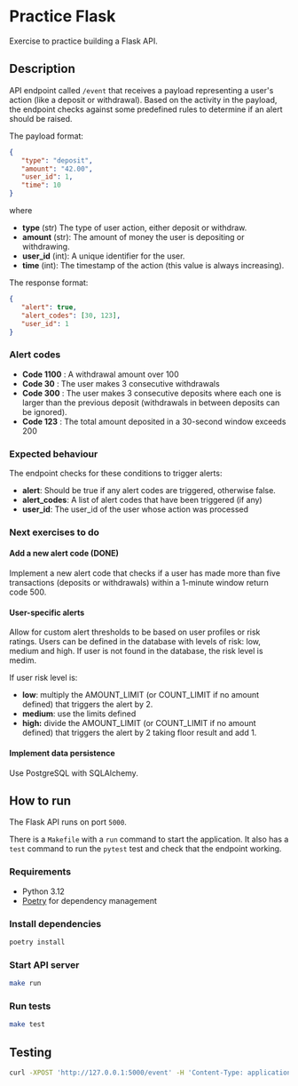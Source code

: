 # Practice Flask

Exercise to practice building a Flask API.

## Description
API endpoint called `/event` that receives a payload representing a user's action (like a deposit or withdrawal). Based on the activity in the payload, the endpoint checks against some predefined rules to determine if an alert should be raised.

The payload format:
```json
{
   "type": "deposit",
   "amount": "42.00",
   "user_id": 1,
   "time": 10
}
```
where
- **type** (str) The type of user action, either deposit or withdraw.
- **amount** (str): The amount of money the user is depositing or withdrawing.
- **user_id** (int): A unique identifier for the user.
- **time** (int): The timestamp of the action (this value is always increasing).

The response format:
```json
{
   "alert": true,
   "alert_codes": [30, 123],
   "user_id": 1
}
```

### Alert codes
- **Code 1100** : A withdrawal amount over 100
- **Code 30** : The user makes 3 consecutive withdrawals
- **Code 300** : The user makes 3 consecutive deposits where each one is larger than the previous
deposit (withdrawals in between deposits can be ignored).
- **Code 123** : The total amount deposited in a 30-second window exceeds 200

### Expected behaviour
The endpoint checks for these conditions to trigger alerts:
- **alert**: Should be true if any alert codes are triggered, otherwise false.
- **alert_codes**: A list of alert codes that have been triggered (if any)
- **user_id**: The user_id of the user whose action was processed

### Next exercises to do
#### Add a new alert code (DONE)
Implement a new alert code that checks if a user has made more than five transactions (deposits or withdrawals) within a 1-minute window return code 500.

#### User-specific alerts
Allow for custom alert thresholds to be based on user profiles or risk ratings.
Users can be defined in the database with levels of risk: low, medium and high.
If user is not found in the database, the risk level is medim.

If user risk level is:
- **low**: multiply the AMOUNT_LIMIT (or COUNT_LIMIT if no amount defined) that triggers the alert by 2.
- **medium**: use the limits defined
- **high:** divide the AMOUNT_LIMIT (or COUNT_LIMIT if no amount defined) that triggers the alert by 2 taking floor result and add 1.

#### Implement data persistence
Use PostgreSQL with SQLAlchemy.

## How to run

The Flask API runs on port `5000`.

There is a `Makefile` with a `run` command to start the application. It also has a `test` command to run the `pytest` test and check that the endpoint working.

### Requirements

- Python 3.12
- [Poetry](https://python-poetry.org/docs/) for dependency management

### Install dependencies

```sh
poetry install
```

### Start API server

```sh
make run
```

### Run tests

```sh
make test
```

## Testing

```sh
curl -XPOST 'http://127.0.0.1:5000/event' -H 'Content-Type: application/json' -d '{"type": "deposit", "amount": "217.00", "user_id": 11, "time": 35}'
```
